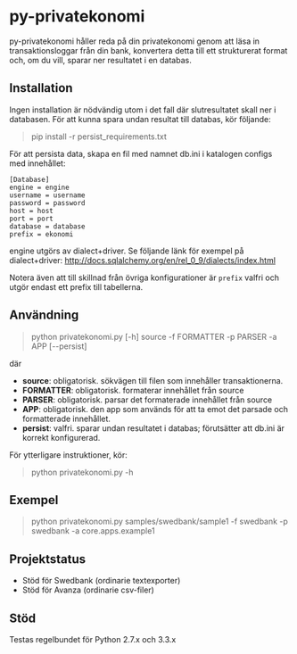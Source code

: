 py-privatekonomi
================
py-privatekonomi håller reda på din privatekonomi genom att läsa in transaktionsloggar från din bank, konvertera detta till ett strukturerat format och, om du vill, sparar ner resultatet i en databas.

Installation
------------
Ingen installation är nödvändig utom i det fall där slutresultatet skall ner i databasen. För att kunna spara undan resultat till databas, kör följande:

> pip install -r persist_requirements.txt

För att persista data, skapa en fil med namnet db.ini i katalogen configs med innehållet:

```
[Database]
engine = engine
username = username
password = password
host = host
port = port
database = database
prefix = ekonomi
```

engine utgörs av dialect+driver.
Se följande länk för exempel på dialect+driver:
    http://docs.sqlalchemy.org/en/rel_0_9/dialects/index.html

Notera även att till skillnad från övriga konfigurationer är `prefix` valfri och utgör endast ett prefix till tabellerna.

Användning
----------
> python privatekonomi.py [-h] source -f FORMATTER -p PARSER -a APP [--persist]

där
* **source**: obligatorisk. sökvägen till filen som innehåller transaktionerna.
* **FORMATTER**: obligatorisk. formaterar innehållet från source
* **PARSER**: obligatorisk. parsar det formaterade innehållet från source
* **APP**: obligatorisk. den app som används för att ta emot det parsade och formatterade innehållet.
* **persist**: valfri. sparar undan resultatet i databas; förutsätter att db.ini är korrekt konfigurerad.

För ytterligare instruktioner, kör:

> python privatekonomi.py -h

Exempel
-------
> python privatekonomi.py samples/swedbank/sample1 -f swedbank -p swedbank -a core.apps.example1

Projektstatus
-------------
* Stöd för Swedbank (ordinarie textexporter)
* Stöd för Avanza (ordinarie csv-filer)

Stöd
----
Testas regelbundet för Python 2.7.x och 3.3.x
